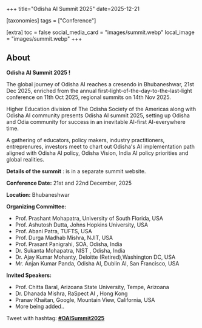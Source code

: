 +++
title="Odisha AI Summit 2025"
date=2025-12-21

[taxonomies]
tags = ["Conference"]

[extra]
toc = false
social_media_card = "images/summit.webp"
local_image = "images/summit.webp"
+++

## About

**Odisha AI Summit 2025 !**

The global journey of Odisha AI reaches a cresendo in Bhubaneshwar, 21st Dec 2025, enriched from the annual first-light-of-the-day-to-the-last-light conference on 11th Oct 2025, regional summits on 14th Nov 2025.

Higher Education division of The Odisha Society of the Americas along with Odisha AI community presents Odisha AI summit 2025, setting up Odisha and Odia community for success in an inevitable AI-first AI-everywhere time.

A gathering of educators, policy makers, industry practitioners, entreprenures, investors meet to chart out Odisha's AI implementation path aligned with Odisha AI policy, Odisha Vision, India AI policy priorities and global realities.

**Details of the summit** : is in a separate summit website.

**Conference Date:** 21st and 22nd December, 2025

**Location:** Bhubaneshwar

**Organizing Committee:**

- Prof. Prashant Mohapatra, University of South Florida, USA
- Prof. Ashutosh Dutta, Johns Hopkins University, USA
- Prof. Abani Patra, TUFTS, USA
- Prof. Durga Madhab Mishra, NJIT, USA
- Prof. Prasant Panigrahi, SOA, Odisha, India
- Dr. Sukanta Mohapatra, NIST , Odisha, India
- Dr. Ajay Kumar Mohanty, Deloitte (Retired),Washington DC, USA
- Mr. Anjan Kumar Panda, Odisha AI, Dublin AI, San Francisco, USA

**Invited Speakers:**

- Prof. Chitta Baral, Arizoana State University, Tempe, Arizoana
- Dr. Dhanada Mishra, RaSpect AI , Hong Kong
- Pranav Khaitan, Google, Mountain View, California, USA
- More being added..

Tweet with hashtag: **[#OAISummit2025](https://x.com/hashtag/OAISummit2025)**
